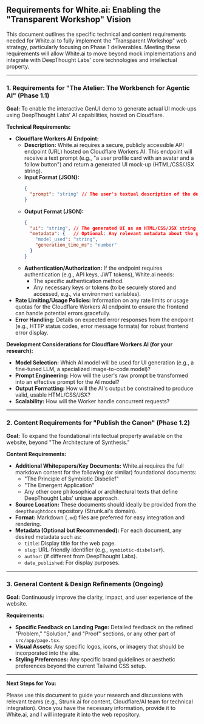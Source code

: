 ## Requirements for White.ai: Enabling the "Transparent Workshop" Vision

This document outlines the specific technical and content requirements needed for White.ai to fully implement the "Transparent Workshop" web strategy, particularly focusing on Phase 1 deliverables. Meeting these requirements will allow White.ai to move beyond mock implementations and integrate with DeepThought Labs' core technologies and intellectual property.

---

### **1. Requirements for "The Atelier: The Workbench for Agentic AI" (Phase 1.1)**

**Goal:** To enable the interactive GenUI demo to generate actual UI mock-ups using DeepThought Labs' AI capabilities, hosted on Cloudflare.

**Technical Requirements:**

*   **Cloudflare Workers AI Endpoint:**
    *   **Description:** White.ai requires a secure, publicly accessible API endpoint (URL) hosted on Cloudflare Workers AI. This endpoint will receive a text prompt (e.g., "a user profile card with an avatar and a follow button") and return a generated UI mock-up (HTML/CSS/JSX string).
    *   **Input Format (JSON):**
        ```json
        {
          "prompt": "string" // The user's textual description of the desired UI
        }
        ```
    *   **Output Format (JSON):**
        ```json
        {
          "ui": "string", // The generated UI as an HTML/CSS/JSX string
          "metadata": {   // Optional: Any relevant metadata about the generation
            "model_used": "string",
            "generation_time_ms": "number"
          }
        }
        ```
    *   **Authentication/Authorization:** If the endpoint requires authentication (e.g., API keys, JWT tokens), White.ai needs:
        *   The specific authentication method.
        *   Any necessary keys or tokens (to be securely stored and accessed, e.g., via environment variables).
*   **Rate Limiting/Usage Policies:** Information on any rate limits or usage quotas for the Cloudflare Workers AI endpoint to ensure the frontend can handle potential errors gracefully.
*   **Error Handling:** Details on expected error responses from the endpoint (e.g., HTTP status codes, error message formats) for robust frontend error display.

**Development Considerations for Cloudflare Workers AI (for your research):**

*   **Model Selection:** Which AI model will be used for UI generation (e.g., a fine-tuned LLM, a specialized image-to-code model)?
*   **Prompt Engineering:** How will the user's raw prompt be transformed into an effective prompt for the AI model?
*   **Output Formatting:** How will the AI's output be constrained to produce valid, usable HTML/CSS/JSX?
*   **Scalability:** How will the Worker handle concurrent requests?

---

### **2. Content Requirements for "Publish the Canon" (Phase 1.2)**

**Goal:** To expand the foundational intellectual property available on the website, beyond "The Architecture of Synthesis."

**Content Requirements:**

*   **Additional Whitepapers/Key Documents:** White.ai requires the full markdown content for the following (or similar) foundational documents:
    *   "The Principle of Symbiotic Disbelief"
    *   "The Emergent Application"
    *   Any other core philosophical or architectural texts that define DeepThought Labs' unique approach.
*   **Source Location:** These documents should ideally be provided from the `deepthoughtdocs` repository (Strunk.ai's domain).
*   **Format:** Markdown (`.md`) files are preferred for easy integration and rendering.
*   **Metadata (Optional but Recommended):** For each document, any desired metadata such as:
    *   `title`: Display title for the web page.
    *   `slug`: URL-friendly identifier (e.g., `symbiotic-disbelief`).
    *   `author`: (if different from DeepThought Labs).
    *   `date_published`: For display purposes.

---

### **3. General Content & Design Refinements (Ongoing)**

**Goal:** Continuously improve the clarity, impact, and user experience of the website.

**Requirements:**

*   **Specific Feedback on Landing Page:** Detailed feedback on the refined "Problem," "Solution," and "Proof" sections, or any other part of `src/app/page.tsx`.
*   **Visual Assets:** Any specific logos, icons, or imagery that should be incorporated into the site.
*   **Styling Preferences:** Any specific brand guidelines or aesthetic preferences beyond the current Tailwind CSS setup.

---

**Next Steps for You:**

Please use this document to guide your research and discussions with relevant teams (e.g., Strunk.ai for content, Cloudflare/AI team for technical integration). Once you have the necessary information, provide it to White.ai, and I will integrate it into the web repository.
